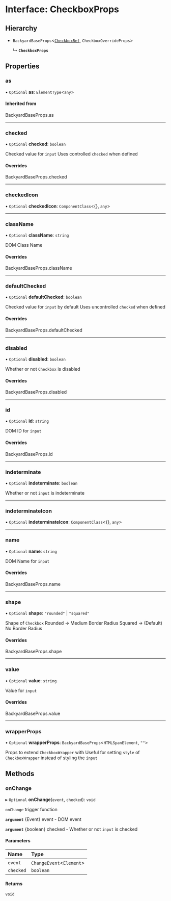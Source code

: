 # Interface: CheckboxProps

## Hierarchy

- `BackyardBaseProps`<[`CheckboxRef`](../README.md#checkboxref), `CheckboxOverrideProps`\>

  ↳ **`CheckboxProps`**

## Properties

### as

• `Optional` **as**: `ElementType`<`any`\>

#### Inherited from

BackyardBaseProps.as

___

### checked

• `Optional` **checked**: `boolean`

Checked value for `input`
Uses controlled `checked` when defined

#### Overrides

BackyardBaseProps.checked

___

### checkedIcon

• `Optional` **checkedIcon**: `ComponentClass`<{}, `any`\>

___

### className

• `Optional` **className**: `string`

DOM Class Name

#### Overrides

BackyardBaseProps.className

___

### defaultChecked

• `Optional` **defaultChecked**: `boolean`

Checked value for `input` by default
Uses uncontrolled `checked` when defined

#### Overrides

BackyardBaseProps.defaultChecked

___

### disabled

• `Optional` **disabled**: `boolean`

Whether or not `Checkbox` is disabled

#### Overrides

BackyardBaseProps.disabled

___

### id

• `Optional` **id**: `string`

DOM ID for `input`

#### Overrides

BackyardBaseProps.id

___

### indeterminate

• `Optional` **indeterminate**: `boolean`

Whether or not `input` is indeterminate

___

### indeterminateIcon

• `Optional` **indeterminateIcon**: `ComponentClass`<{}, `any`\>

___

### name

• `Optional` **name**: `string`

DOM Name for `input`

#### Overrides

BackyardBaseProps.name

___

### shape

• `Optional` **shape**: ``"rounded"`` \| ``"squared"``

Shape of `Checkbox`
Rounded -> Medium Border Radius
Squared -> (Default) No Border Radius

#### Overrides

BackyardBaseProps.shape

___

### value

• `Optional` **value**: `string`

Value for `input`

#### Overrides

BackyardBaseProps.value

___

### wrapperProps

• `Optional` **wrapperProps**: `BackyardBaseProps`<`HTMLSpanElement`, ``""``\>

Props to extend `CheckboxWrapper` with
Useful for setting `style` of `CheckboxWrapper` instead of styling the `input`

## Methods

### onChange

▸ `Optional` **onChange**(`event`, `checked`): `void`

`onChange` trigger function

**`argument`** {Event} event - DOM event

**`argument`** {boolean} checked - Whether or not `input` is checked

#### Parameters

| Name | Type |
| :------ | :------ |
| `event` | `ChangeEvent`<`Element`\> |
| `checked` | `boolean` |

#### Returns

`void`
